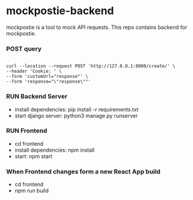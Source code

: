 # mockpostie-backend
mockpostie is a tool to mock API requests. This repo contains backend for mockpostie.


### POST query
<code>
curl --location --request POST 'http://127.0.0.1:8000/create/' \
--header 'Cookie: <put your loggedin cookie here>' \
--form 'customUrl="response"' \
--form 'response="\"response\""'
</code>

### RUN Backend Server
- install dependencies: pip install -r requirements.txt
- start django server: python3 manage.py runserver

### RUN Frontend
- cd frontend
- install dependencies: npm install
- start: npm start

### When Frontend changes form a new React App build
- cd frontend
- npm run build